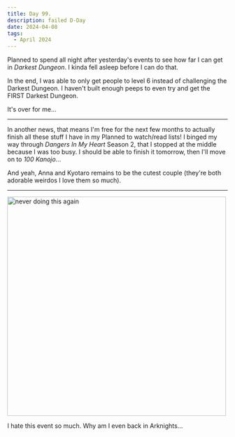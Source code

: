 ```yaml
---
title: Day 99.
description: failed D-Day
date: 2024-04-08
tags: 
  - April 2024
---
```


Planned to spend all night after yesterday's events to see how far I can get in *Darkest Dungeon*. I kinda fell asleep before I can do that.

In the end, I was able to only get people to level 6 instead of challenging the Darkest Dungeon. I haven't built enough peeps to even try and get the FIRST Darkest Dungeon.

It's over for me...

-----

In another news, that means I'm free for the next few months to actually finish all these stuff I have in my Planned to watch/read lists! I binged my way through *Dangers In My Heart* Season 2, that I stopped at the middle because I was too busy. I should be able to finish it tomorrow, then I'll move on to *100 Kanojo*...

And yeah, Anna and Kyotaro remains to be the cutest couple (they're both adorable weirdos I love them so much).

-----

<img alt="never doing this again" src="https://cdn.discordapp.com/attachments/1103224006586417152/1226834728053641266/image.png?ex=662635e0&is=6613c0e0&hm=0e5891446c0f8e25289f730601408b26d60ba6c875c5277526f8f937b39f136a&" width="500px"></img>

I hate this event so much. Why am I even back in Arknights...